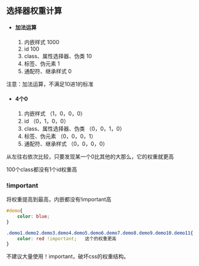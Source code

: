 ## 选择器权重计算

- #### 加法运算

  1. 内嵌样式   1000
  2. id  100
  3. class、属性选择器、伪类 10
  4. 标签、伪元素 1
  5. 通配符、继承样式 0

注意：加法运算，不满足10进1的标准

- #### 4个0

  1. 内嵌样式   （1，0，0，0）
  2. id  （0，1，0，0）
  3. class、属性选择器、伪类 （0，0，1，0）
  4. 标签、伪元素 （0，0，0，1）
  5. 通配符、继承样式 （0，0，0，0）

从左往右依次比较，只要发现某一个0比其他的大那么，它的权重就更高

100个class都没有1个id权重高

### !important

将权重提高到最高，内嵌都没有!important高

```css
#demo{
    color: blue;
}

.demo1.demo2.demo3.demo4.demo5.demo6.demo7.demo8.demo9.demo10.demo11{
    color: red !important;   这个的权重更高
}
```

不建议大量使用！important，破坏css的权重结构。

